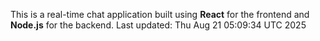 This is a real-time chat application built using **React** for the frontend and **Node.js** for the backend.
Last updated: Thu Aug 21 05:09:34 UTC 2025
